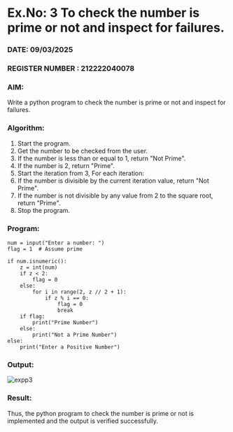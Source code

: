 # Ex.No: 3 To check the number is prime or not and inspect for failures.
 
### DATE: 09/03/2025                                                                           
### REGISTER NUMBER : 212222040078
### AIM: 
Write a python program to check the number is prime or not and inspect for failures.
 
### Algorithm:
1. Start the program.
2. Get the number to be checked from the user.
3. If the number is less than or equal to 1, return "Not Prime".
4. If the number is 2, return "Prime".
5. Start the iteration from 3, For each iteration:
6. If the number is divisible by the current iteration value, return "Not Prime".
7. If the number is not divisible by any value from 2 to the square root, return "Prime".
8. Stop the program.

### Program:
```
num = input("Enter a number: ")
flag = 1  # Assume prime

if num.isnumeric():
    z = int(num)
    if z < 2:
        flag = 0
    else:
        for i in range(2, z // 2 + 1):
            if z % i == 0:
                flag = 0
                break
    if flag:
        print("Prime Number")
    else:
        print("Not a Prime Number")
else:
    print("Enter a Positive Number")
```













### Output:
![expp3](https://github.com/user-attachments/assets/9fff8e5a-d3f1-4005-9b42-4d859090d52c)






### Result:
Thus, the python program to check the number is prime or not is implemented and the output is verified successfully.
